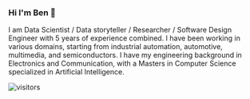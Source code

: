 ### Hi I'm Ben 👋

I am Data Scientist / Data storyteller / Researcher / Software Design Engineer with 5 years of experience combined. I have been working in various domains, starting from industrial automation, automotive, multimedia, and semiconductors. I have my engineering background in Electronics and Communication, with a Masters in Computer Science specialized in Artificial Intelligence. 

![visitors](https://visitor-badge.glitch.me/badge?page_id=benfrid.benfrid)


<!--
**benfrid/benfrid** is a ✨ _special_ ✨ repository because its `README.md` (this file) appears on your GitHub profile.

Here are some ideas to get you started:

- 🔭 I’m currently working on ..
- 🌱 I’m currently learning ...
- 👯 I’m looking to collaborate on ..
- 🤔 I’m looking for help with ...
- 💬 Ask me about ...
- 📫 How to reach me: ...
- 😄 Pronouns: ...
- ⚡ Fun fact: ...
-->
